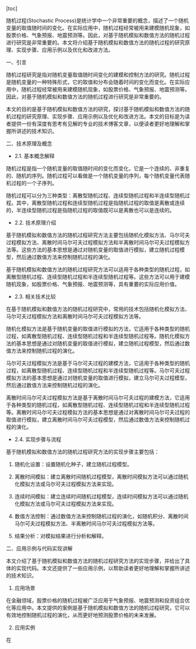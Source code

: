 
[toc]                    
                
                
随机过程(Stochastic Process)是统计学中一个非常重要的概念，描述了一个随机变量的取值随时间的变化。在实际应用中，随机过程经常被用来建模随机现象，如股票价格、气象预报、地震预测等。因此，对基于随机模拟和数值方法的随机过程进行研究是非常重要的。本文将介绍基于随机模拟和数值方法的随机过程的研究原理、实现步骤、应用示例以及优化和改进方法。

一、引言

随机过程研究是指对随机变量取值随时间变化的建模和控制方法的研究。随机过程是随机变量的一种特殊形式，它的取值和分布会随着时间的变化而变化。在实际应用中，随机过程经常被用来建模随机现象，如股票价格、气象预报、地震预测等。因此，对基于随机模拟和数值方法的随机过程进行研究是非常重要的。

本文的目的是基于随机模拟和数值方法的研究，探讨基于随机模拟和数值方法的随机过程的研究原理、实现步骤、应用示例以及优化和改进方法。本文的目标是为读者提供一份有深度有思考有见解的专业的技术博客文章，以便读者更好地理解和掌握所讲述的技术知识。

二、技术原理及概念

- 2.1. 基本概念解释

随机过程是指一个随机变量的取值随时间的变化而变化，它是一个连续的、非重复的、随机的序列。随机过程可以看做是一个随机变量的序列，每个随机变量代表随机过程的一个子序列。

随机过程可以分为三种类型：离散型随机过程、连续型随机过程和半连续型随机过程。其中，离散型随机过程和连续型随机过程是指随机过程的取值是离散或连续的，半连续型随机过程是指随机过程的取值既可以是离散也可以是连续的。

- 2.2. 技术原理介绍

基于随机模拟和数值方法的随机过程研究方法主要包括随机化模拟方法、马尔可夫过程模拟方法、离散时间马尔可夫过程模拟方法和半离散时间马尔可夫过程模拟方法等。这些方法的基本思想是通过对随机变量的取值进行模拟，建立随机过程模型，然后通过数值方法来控制随机过程的演化。

基于随机模拟和数值方法的随机过程研究方法可以适用于各种类型的随机过程，如离散型随机过程、连续型随机过程和半连续型随机过程等。这些方法可以用于建模随机现象，如股票价格、气象预报、地震预测等，具有重要的实际应用价值。

- 2.3. 相关技术比较

在基于随机模拟和数值方法的随机过程研究中，常用的技术包括随机化模拟方法、马尔可夫过程模拟方法和离散时间马尔可夫过程模拟方法等。

随机化模拟方法是基于随机变量的取值进行模拟的方法，它适用于各种类型的随机过程，如离散型随机过程、连续型随机过程和半连续型随机过程等。随机化模拟方法的基本思想是通过对随机变量的取值进行模拟，建立随机过程模型，然后通过数值方法来控制随机过程的演化。

马尔可夫过程模拟方法是基于马尔可夫过程的建模方法，它适用于各种类型的随机过程，如离散型随机过程、连续型随机过程和半连续型随机过程等。马尔可夫过程模拟方法的基本思想是通过对随机变量的取值进行模拟，建立马尔可夫过程模型，然后通过数值方法来控制随机过程的演化。

离散时间马尔可夫过程模拟方法是基于离散时间马尔可夫过程的建模方法，它适用于各种类型的随机过程，如离散型随机过程、连续型随机过程和半连续型随机过程等。离散时间马尔可夫过程模拟方法的基本思想是通过对离散时间马尔可夫过程的取值进行模拟，建立离散时间马尔可夫过程模型，然后通过数值方法来控制随机过程的演化。

- 2.4. 实现步骤与流程

基于随机模拟和数值方法的随机过程研究方法的实现步骤主要包括：

1. 随机化设置：设置随机化种子，建立随机过程模型。

2. 离散时间模拟：建立离散时间随机过程模型，离散时间模拟方法可以通过随机化模拟方法或马尔可夫过程模拟方法来实现。

3. 连续时间模拟：建立连续时间随机过程模型，连续时间模拟方法可以通过随机化模拟方法或马尔可夫过程模拟方法来实现。

4. 数值方法控制：通过数值方法来控制随机过程的演化，如随机积分、离散时间马尔可夫过程模拟方法、半离散时间马尔可夫过程模拟方法等。

5. 结果分析：对模拟结果进行分析和解释。

二、应用示例与代码实现讲解

本文介绍了基于随机模拟和数值方法的随机过程研究方法的实现步骤，并给出了具体的实现代码。本文还提供了一些应用示例，以帮助读者更好地理解和掌握所讲述的技术知识。

1. 应用场景

在金融领域，股票价格的随机过程被广泛应用于气象预报、地震预测和投资组合优化等应用中。本文提供的案例是基于随机模拟和数值方法的随机过程研究，它可以有效地控制随机过程的演化，从而更好地预测股票价格的未来发展。

2. 应用实例

在

